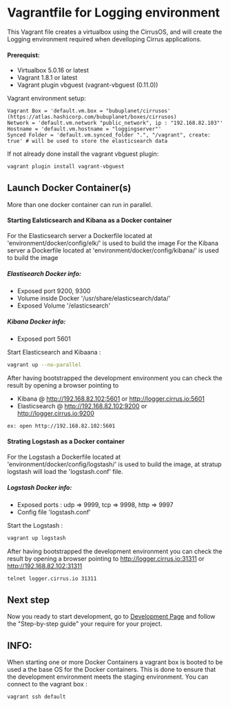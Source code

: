 # Vagrantfile for Logging environment
This Vagrant file creates a virtualbox using the CirrusOS, and will create the Logging environment required when develloping Cirrus applications. 

#### Prerequist:
- Virtualbox 5.0.16 or latest
- Vagrant 1.8.1 or latest
- Vagrant plugin vbguest (vagrant-vbguest (0.11.0))

Vagrant environment setup:
```
Vagrant Box = 'default.vm.box = "bubuplanet/cirrusos' (https://atlas.hashicorp.com/bubuplanet/boxes/cirrusos)
Network = 'default.vm.network "public_network", ip : "192.168.82.103"'
Hostname = 'default.vm.hostname = "loggingserver"'
Synced Folder = 'default.vm.synced_folder ".", "/vagrant", create: true' # will be used to store the elasticsearch data
```

If not already done install the vagrant vbguest plugin:
```bash
vagrant plugin install vagrant-vbguest
```

## Launch Docker Container(s)
More than one docker container can run in parallel. 

#### Starting Ealsticsearch and Kibana as a Docker container
For the Elasticsearch server a Dockerfile located at 'environment/docker/config/elk/' is used to build the image
For the Kibana server a Dockerfile located at 'environment/docker/config/kibana/' is used to build the image

##### Elastisearch Docker info:
- Exposed port 9200, 9300
- Volume inside Docker '/usr/share/elasticsearch/data/'
- Exposed Volume '/elasticsearch'

##### Kibana Docker info:
- Exposed port 5601

Start Elasticsearch and Kibaana :
```bash
vagrant up --no-parallel
```

After having bootstrapped the development environment you can check the result by opening a browser pointing to
- Kibana @ http://192.168.82.102:5601 or http://logger.cirrus.io:5601
- Elasticsearch @ http://192.168.82.102:9200 or http://logger.cirrus.io:9200
```bash
ex: open http://192.168.82.102:5601
```

#### Strating Logstash as a Docker container
For the Logstash a Dockerfile located at 'environment/docker/config/logstash/' is used to build the image, at stratup logstash will load the 'logstash.conf' file.

##### Logstash Docker info:
- Exposed ports : udp => 9999, tcp => 9998, http => 9997
- Config file 'logstash.conf'

Start the Logstash  :
```bash
vagrant up logstash
```

After having bootstrapped the development environment you can check the result by opening a browser pointing to http://logger.cirrus.io:31311 or http://192.168.82.102:31311
```bash
telnet logger.cirrus.io 31311
```

## Next step

Now you ready to start development, go to [Development Page](https://couldhardware.atlassian.net/wiki/display/DOC/Development) and follow the "Step-by-step guide" your require for your project.


## INFO: 
When starting one or more Docker Containers a vagrant box is booted to be used a the base OS for the Docker containers. This is done to ensure that the development environment meets the staging environment. You can connect to the vagrant box :         

```bash
vagrant ssh default
```
